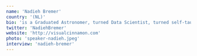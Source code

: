 ```yaml
---
name: 'Nadieh Bremer'
country: '(NL)'
bio: 'is a Graduated Astronomer, turned Data Scientist, turned self-taught Data Visualization Designer. Part of Adyen’s front-end team. Spending all her free time on personal projects found on VisualCinnamon.com'
twitter: 'NadiehBremer'
website: 'http://visualcinnamon.com'
photo: 'speaker-nadieh.jpeg'
interview: 'nadieh-bremer'
---
```

